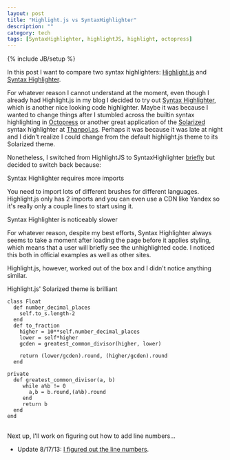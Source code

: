 ```yaml
---
layout: post
title: "Highlight.js vs SyntaxHighlighter"
description: ""
category: tech
tags: [SyntaxHighlighter, highlightJS, highlight, octopress]
---
```

{% include JB/setup %}

In this post I want to compare two syntax highlighters: <a href="http://softwaremaniacs.org/soft/highlight/en/" target="_blank">Highlight.js</a> and  <a href="http://alexgorbatchev.com/SyntaxHighlighter/" target="_blank">Syntax Highlighter</a>.

For whatever reason I cannot understand at the moment, even though I already had Highlight.js in
my blog I decided to try out <a href="http://alexgorbatchev.com/SyntaxHighlighter/" target="_blank">Syntax Highlighter</a>,
which is another nice looking code highlighter. Maybe it was because I wanted to change
things after I stumbled across the builtin syntax highlighting in <a href="http://octopress.org/docs/blogging/code/" target="_blank">Octopress</a> 
or another great application of the <a href="http://ethanschoonover.com/solarized" target="_blank">Solarized</a> syntax highlighter at <a href="http://thanpol.as/jekyll/jekyll-code-highlight-and-line-numbers-problem-solved/" target="_blank">Thanpol.as</a>. Perhaps it was because it was late at night and I didn't realize I could change from
the default highlight.js theme to its Solarized theme.

Nonetheless, I switched from HighlightJS to SyntaxHighlighter <a href="http://design3.minh.io/tech/2013/05/13/maven3-on-ubuntu-1304/" target="_blank">briefly</a> but decided to switch back because:

<div class="mSpotlight">Syntax Highlighter requires more imports</div>

You need to import lots of different brushes for different languages. Highlight.js only has 2 imports and you can even use a CDN like Yandex so it's really only 
a couple lines to start using it.


<div class="mSpotlight">Syntax Highlighter is noticeably slower</div>

For whatever reason, despite my best efforts, Syntax Highlighter always
seems to take a moment after loading the page before it applies styling, which
means that a user will briefly see the unhighlighted code. I noticed this
both in official examples as well as other sites.

Highlight.js, however, worked out of the box and I didn't notice anything similar.

<div class="mSpotlight">Highlight.js' Solarized theme is brilliant</div>
   
<pre>
<code class="ruby">class Float
  def number_decimal_places
    self.to_s.length-2
  end
  def to_fraction
    higher = 10**self.number_decimal_places
    lower = self*higher
    gcden = greatest_common_divisor(higher, lower)

    return (lower/gcden).round, (higher/gcden).round
  end

private
  def greatest_common_divisor(a, b)
     while a%b != 0
       a,b = b.round,(a%b).round
     end
     return b
  end
end
</code>
</pre>

Next up, I'll work on figuring out how to add line numbers...

* Update 8/17/13: [I figured out the line numbers](/tech/2013/08/17/highlightjs-line-numbers/).